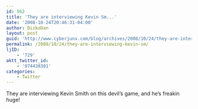 ```yaml
---
id: 562
title: 'They are interviewing Kevin Sm...'
date: '2008-10-24T20:46:31-04:00'
author: DizkoDan
layout: post
guid: 'http://www.cyberjunx.com/blog/archives/2008/10/24/they-are-interviewing-kevin-sm/'
permalink: /2008/10/24/they-are-interviewing-kevin-sm/
ljID:
    - '729'
aktt_twitter_id:
    - '974438301'
categories:
    - Twitter
---
```


They are interviewing Kevin Smith on this devil’s game, and he’s freakin huge!